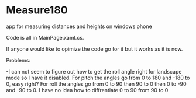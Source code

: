 Measure180
==========

app for measuring distances and heights on windows phone


Code is all in MainPage.xaml.cs.

If anyone would like to opimize the code go for it but it works as it is now. 

Problems:

-I can not seem to figure out how to get the roll angle right for landscape mode so I have it disabled. For pitch the angles go from 0 to 180 and -180 to 0, easy right? For roll the angles go from 0 to 90 then 90 to 0 then 0 to -90 and -90 to 0. I have no idea how to diffrentiate 0 to 90 from 90 to 0
